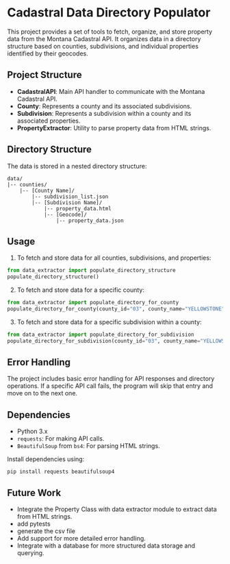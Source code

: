 # Cadastral Data Directory Populator

This project provides a set of tools to fetch, organize, and store property data from the Montana Cadastral API. It organizes data in a directory structure based on counties, subdivisions, and individual properties identified by their geocodes.

## Project Structure

- **CadastralAPI**: Main API handler to communicate with the Montana Cadastral API.
- **County**: Represents a county and its associated subdivisions.
- **Subdivision**: Represents a subdivision within a county and its associated properties.
- **PropertyExtractor**: Utility to parse property data from HTML strings.

## Directory Structure

The data is stored in a nested directory structure:

```
data/
|-- counties/
    |-- [County Name]/
        |-- subdivision_list.json
        |-- [Subdivision Name]/
            |-- property_data.html
            |-- [Geocode]/
                |-- property_data.json
```

## Usage

1. To fetch and store data for all counties, subdivisions, and properties:

```python
from data_extractor import populate_directory_structure
populate_directory_structure()
```

2. To fetch and store data for a specific county:

```python
from data_extractor import populate_directory_for_county
populate_directory_for_county(county_id="03", county_name="YELLOWSTONE")
```

3. To fetch and store data for a specific subdivision within a county:

```python
from data_extractor import populate_directory_for_subdivision
populate_directory_for_subdivision(county_id="03", county_name="YELLOWSTONE", subdivision_name="49ER CONDO PHASE II")
```

## Error Handling

The project includes basic error handling for API responses and directory operations. If a specific API call fails, the program will skip that entry and move on to the next one.

## Dependencies

- Python 3.x
- `requests`: For making API calls.
- `BeautifulSoup` from `bs4`: For parsing HTML strings.

Install dependencies using:

```
pip install requests beautifulsoup4
```

## Future Work

- Integrate the Property Class with data extractor module to extract data from HTML strings.
- add pytests
- generate the csv file
- Add support for more detailed error handling.
- Integrate with a database for more structured data storage and querying.
